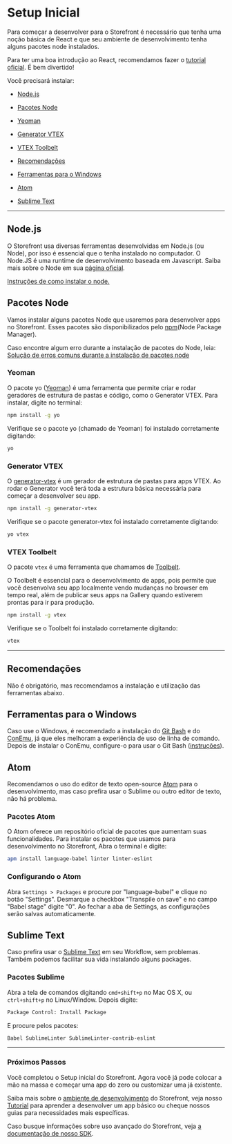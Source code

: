 # Setup Inicial

Para começar a desenvolver para o Storefront é necessário que tenha uma noção básica de React e que seu ambiente de desenvolvimento tenha alguns pacotes node instalados.

Para ter uma boa introdução ao React, recomendamos fazer o [tutorial oficial](http://facebook.github.io/react/docs/tutorial.html). É bem divertido!

Você precisará instalar:

 - [Node.js](#nodejs)
 - [Pacotes Node](#pacotes-node)
  - [Yeoman](#yeoman)
  - [Generator VTEX](#generator-vtex)
  - [VTEX Toolbelt](#vtex-toolbelt)

- [Recomendações](#recomendações)
 - [Ferramentas para o Windows](#ferramentas-para-o-windows)
 - [Atom](#atom)
 - [Sublime Text](#sublime-text)

---

## Node.js

O Storefront usa diversas ferramentas desenvolvidas em Node.js (ou Node), por isso é essencial que o tenha instalado no computador. O Node.JS é uma runtime de desenvolvimento baseada em Javascript. Saiba mais sobre o Node em sua [página oficial](https://nodejs.org/).

[Instruções de como instalar o node.](https://gist.github.com/brenoc/534729c806dc0d4ca917)

## Pacotes Node

Vamos instalar alguns pacotes Node que usaremos para desenvolver apps no Storefront. Esses pacotes são disponibilizados pelo [npm](https://www.npmjs.com/)(Node Package Manager).

Caso encontre algum erro durante a instalação de pacotes do Node, leia: [Solução de erros comuns durante a instalação de pacotes node](https://github.com/vtex-apps/docs/blob/refactor/new-docs/1_guias/solucao-de-erros-comuns-durante-a-instalacao-de-pacotes-node.md)

### Yeoman

O pacote yo ([Yeoman](http://yeoman.io/)) é uma ferramenta que permite criar e rodar geradores de estrutura de pastas e código, como o Generator VTEX. Para instalar, digite no terminal:

```sh
npm install -g yo
```

Verifique se o pacote yo (chamado de Yeoman) foi instalado corretamente digitando:

```sh
yo
```

### Generator VTEX

O [generator-vtex](https://github.com/vtex/generator-vtex/) é um gerador de estrutura de pastas para apps VTEX. Ao rodar o Generator você terá toda a estrutura básica necessária para começar a desenvolver seu app.

```sh
npm install -g generator-vtex
```

Verifique se o pacote generator-vtex foi instalado corretamente digitando:

```sh
yo vtex
```

### VTEX Toolbelt

O pacote `vtex` é uma ferramenta que chamamos de [Toolbelt](https://github.com/vtex/toolbelt).

O Toolbelt é essencial para o desenvolvimento de apps, pois permite que você desenvolva seu app localmente vendo mudanças no browser em tempo real, além de publicar seus apps na Gallery quando estiverem prontas para ir para produção.

```sh
npm install -g vtex
```

Verifique se o Toolbelt foi instalado corretamente digitando:

```sh
vtex
```

---

## Recomendações

Não é obrigatório, mas recomendamos a instalação e utilização das ferramentas abaixo.

## Ferramentas para o Windows

Caso use o Windows, é recomendado a instalação do [Git Bash](https://git-for-windows.github.io/) e do [ConEmu](https://conemu.github.io/), já que eles melhoram a experiência de uso de linha de comando. Depois de instalar o ConEmu, configure-o para usar o Git Bash ([instruções](https://gist.github.com/brenoc/fb704b6217fa24e26c97)).

## Atom

Recomendamos o uso do editor de texto open-source [Atom](http://atom.io) para o desenvolvimento, mas caso prefira usar o Sublime ou outro editor de texto, não há problema.

### Pacotes Atom

O Atom oferece um repositório oficial de pacotes que aumentam suas funcionalidades. Para instalar os pacotes que usamos para desenvolvimento no Storefront, Abra o terminal e digite:

```sh
apm install language-babel linter linter-eslint
```

### Configurando o Atom

Abra `Settings > Packages` e procure por "language-babel" e clique no botão "Settings". Desmarque a checkbox "Transpile on save" e no campo "Babel stage" digite "0". Ao fechar a aba de Settings, as configurações serão salvas automaticamente.


## Sublime Text

Caso prefira usar o [Sublime Text](http://www.sublimetext.com/) em seu Workflow, sem problemas. Também podemos facilitar sua vida instalando alguns packages.

### Pacotes Sublime

Abra a tela de comandos digitando `cmd+shift+p` no Mac OS X, ou `ctrl+shift+p` no Linux/Window. Depois digite:

```sh
Package Control: Install Package
```
E procure pelos pacotes:

```sh
Babel SublimeLinter SublimeLinter-contrib-eslint
```

---

### Próximos Passos

Você completou o Setup inicial do Storefront. Agora você já pode colocar a mão na massa e começar uma app do zero ou customizar uma já existente.

Saiba mais sobre o [ambiente de desenvolvimento](4-ambiente-de-desenvolvimento.md) do Storefront, veja nosso [Tutorial](2-criando-seu-primeiro-app.md) para aprender a desenvolver um app básico ou cheque nossos guias para necessidades mais específicas.

Caso busque informações sobre uso avançado do Storefront, veja [a documentação de nosso SDK](http://vtex-apps.github.io/storefront-sdk/).
